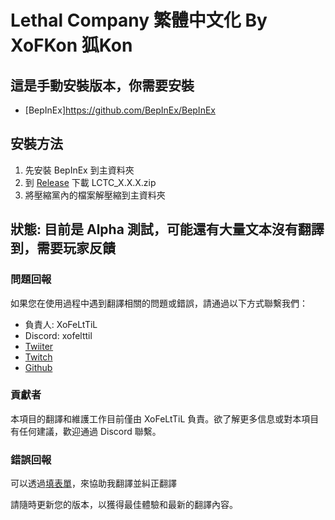 # Lethal Company 繁體中文化 By XoFKon 狐Kon

## 這是手動安裝版本，你需要安裝
- [BepInEx]https://github.com/BepInEx/BepInEx

## 安裝方法
1. 先安裝 BepInEx 到主資料夾
2. 到 [Release](https://github.com/XoF-eLtTiL/Lethal_Company_Traditional_Chinese_Localization/releases/latest) 下載 LCTC_X.X.X.zip
3. 將壓縮黨內的檔案解壓縮到主資料夾



## 狀態: 目前是 Alpha 測試，可能還有大量文本沒有翻譯到，需要玩家反饋

### 問題回報
如果您在使用過程中遇到翻譯相關的問題或錯誤，請通過以下方式聯繫我們：
- 負責人: XoFeLtTiL
- Discord: xofelttil
- [Twiiter](https://www.twitch.tv/xofkon)
- [Twitch](https://twitter.com/XoF_eLtTiL)
- [Github](https://github.com/XoF-eLtTiL)

### 貢獻者
本項目的翻譯和維護工作目前僅由 XoFeLtTiL 負責。欲了解更多信息或對本項目有任何建議，歡迎通過 Discord 聯繫。

### 錯誤回報
可以透過[填表單](https://docs.google.com/forms/d/e/1FAIpQLScSK-KYCY60u2rfJnsGh68rE7QvVuDsz5H1Qxt4bIMs2x5BGg/viewform?usp=sf_link)，來協助我翻譯並糾正翻譯

請隨時更新您的版本，以獲得最佳體驗和最新的翻譯內容。
